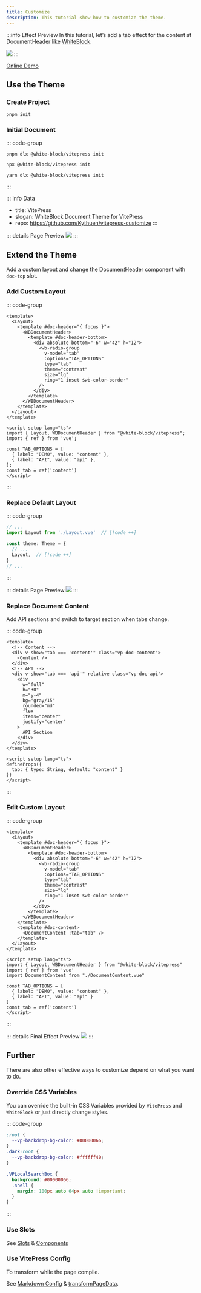 ```yaml
---
title: Customize
description: This tutorial show how to customize the theme.
---
```


:::info Effect Preview
In this tutorial, let’s add a tab effect for the content at DocumentHeader like [WhiteBlock](/components/button).

![](/vitepress/customize/tab-effect.png)
:::

[Online Demo](https://stackblitz.com/edit/vitejs-vite-bb2yespt)

## Use the Theme

### Create Project
```shell
pnpm init
```

### Initial Document
::: code-group
```shell [pnpm]
pnpm dlx @white-block/vitepress init
```
```shell [npm]
npx @white-block/vitepress init
```
```shell [yarn]
yarn dlx @white-block/vitepress init
```
:::

::: info Data
- title: VitePress
- slogan: WhiteBlock Document Theme for VitePress
- repo: https://github.com/Kythuen/vitepress-customize
:::

::: details Page Preview
![](/vitepress/customize/base.png)
:::

## Extend the Theme
Add a custom layout and change the DocumentHeader component with `doc-top` slot.

### Add Custom Layout

::: code-group
```vue [.vitepress/theme/Layout.vue]
<template>
  <Layout>
    <template #doc-header="{ focus }">
      <WBDocumentHeader>
        <template #doc-header-bottom>
          <div absolute bottom="-6" w="42" h="12">
            <wb-radio-group
              v-model="tab"
              :options="TAB_OPTIONS"
              type="tab"
              theme="contrast"
              size="lg"
              ring="1 inset $wb-color-border"
            />
          </div>
        </template>
      </WBDocumentHeader>
    </template>
  </Layout>
</template>

<script setup lang="ts">
import { Layout, WBDocumentHeader } from "@white-block/vitepress";
import { ref } from 'vue';

const TAB_OPTIONS = [
  { label: "DEMO", value: "content" },
  { label: "API", value: "api" },
];
const tab = ref('content')
</script>
```
:::

### Replace Default Layout
::: code-group
```ts [.vitepress/theme/index.ts]
// ...
import Layout from './Layout.vue'  // [!code ++]

const theme: Theme = {
  // ...
  Layout,  // [!code ++]
}
// ...
```
:::

::: details Page Preview
![](/vitepress/customize/tabs.png)
:::

### Replace Document Content

Add API sections and switch to target section when tabs change.

::: code-group
```vue [.vitepress/theme/DocumentContent.vue]
<template>
  <!-- Content -->
  <div v-show="tab === 'content'" class="vp-doc-content">
    <Content />
  </div>
  <!-- API -->
  <div v-show="tab === 'api'" relative class="vp-doc-api">
    <div
      w="full"
      h="30"
      m="y-4"
      bg="gray/15"
      rounded="md"
      flex
      items="center"
      justify="center"
    >
      API Section
    </div>
  </div>
</template>

<script setup lang="ts">
defineProps({
  tab: { type: String, default: "content" }
})
</script>
```
:::

### Edit Custom Layout

::: code-group
```vue {19-21,28} [.vitepress/theme/Layout.vue]
<template>
  <Layout>
    <template #doc-header="{ focus }">
      <WBDocumentHeader>
        <template #doc-header-bottom>
          <div absolute bottom="-6" w="42" h="12">
            <wb-radio-group
              v-model="tab"
              :options="TAB_OPTIONS"
              type="tab"
              theme="contrast"
              size="lg"
              ring="1 inset $wb-color-border"
            />
          </div>
        </template>
      </WBDocumentHeader>
    </template>
    <template #doc-content>
      <DocumentContent :tab="tab" />
    </template>
  </Layout>
</template>

<script setup lang="ts">
import { Layout, WBDocumentHeader } from "@white-block/vitepress"
import { ref } from 'vue'
import DocumentContent from "./DocumentContent.vue"

const TAB_OPTIONS = [
  { label: "DEMO", value: "content" },
  { label: "API", value: "api" }
]
const tab = ref('content')
</script>
```
:::

::: details Final Effect Preview
![](/vitepress/customize/api.png)
:::


## Further

There are also other effective ways to customize depend on what you want to do.

### Override CSS Variables
You can override the built-in CSS Variables provided by `VitePress` and `WhiteBlock` or just directly change styles.

::: code-group
```css [.vitepress/theme/style.css]
:root {
  --vp-backdrop-bg-color: #00000066;
}
.dark:root {
  --vp-backdrop-bg-color: #ffffff40;
}

.VPLocalSearchBox {
  background: #00000066;
  .shell {
    margin: 100px auto 64px auto !important;
  }
}
```
:::

### Use Slots

See [Slots](./slots) & [Components](./components)


### Use VitePress Config

To transform while the page compile.

See [Markdown Config](https://vitepress.dev/reference/site-config#markdown) & [transformPageData](https://vitepress.dev/reference/site-config#transformpagedata).

